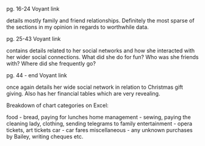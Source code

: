 pg. 16-24 Voyant link 

details mostly family and friend relationships. Definitely the most sparse of the sections in my opinion in regards to worthwhile data. 

pg. 25-43 Voyant link 

contains details related to her social networks and how she interacted with her wider social connections. What did she do for fun? Who was she friends with? Where did she frequently go? 

pg. 44 - end Voyant link 

once again details her wide social network in relation to Christmas gift giving. Also has her financial tables which are very revealing. 

Breakdown of chart categories on Excel: 

food - bread, paying for lunches 
home management - sewing, paying the cleaning lady, clothing, sending telegrams to family 
entertainment - opera tickets, art tickets 
car - car fares 
miscellaneous - any unknown purchases by Bailey, writing cheques etc. 
